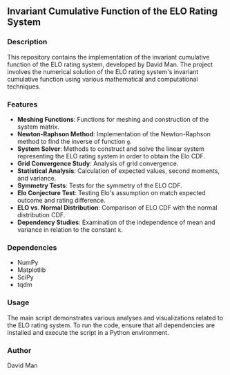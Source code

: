 ## Invariant Cumulative Function of the ELO Rating System

### Description
This repository contains the implementation of the invariant cumulative function of the ELO rating system, developed by David Man. The project involves the numerical solution of the ELO rating system's invariant cumulative function using various mathematical and computational techniques.

### Features
- **Meshing Functions**: Functions for meshing and construction of the system matrix.
- **Newton-Raphson Method**: Implementation of the Newton-Raphson method to find the inverse of function `g`.
- **System Solver**: Methods to construct and solve the linear system representing the ELO rating system in order to obtain the Elo CDF.
- **Grid Convergence Study**: Analysis of grid convergence.
- **Statistical Analysis**: Calculation of expected values, second moments, and variance.
- **Symmetry Tests**: Tests for the symmetry of the ELO CDF.
- **Elo Conjecture Test**: Testing Elo's assumption on match expected outcome and rating difference.
- **ELO vs. Normal Distribution**: Comparison of ELO CDF with the normal distribution CDF.
- **Dependency Studies**: Examination of the independence of mean and variance in relation to the constant `k`.

### Dependencies
- NumPy
- Matplotlib
- SciPy
- tqdm

### Usage
The main script demonstrates various analyses and visualizations related to the ELO rating system. To run the code, ensure that all dependencies are installed and execute the script in a Python environment.

### Author
David Man
